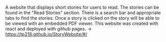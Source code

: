 A website that displays short stories for users to read. The stories can be found in the "Read Stories" section. There is a search bar and appropriate tabs to find the stories. Once a story is clicked on the story will be able to be viewed with an embedded PDF viewer. This website was created with react and deployed with github pages. -> https://tp218.github.io/StoryWebsite/#/ 
